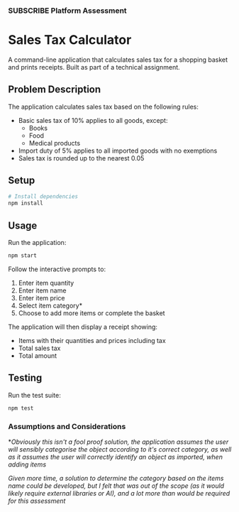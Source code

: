 ### SUBSCRIBE Platform Assessment

# Sales Tax Calculator

A command-line application that calculates sales tax for a shopping basket and prints receipts. Built as part of a technical assignment.

## Problem Description

The application calculates sales tax based on the following rules:
- Basic sales tax of 10% applies to all goods, except:
  - Books
  - Food
  - Medical products
- Import duty of 5% applies to all imported goods with no exemptions
- Sales tax is rounded up to the nearest 0.05

## Setup

```bash
# Install dependencies
npm install
```

## Usage

Run the application:
```bash
npm start
```

Follow the interactive prompts to:
1. Enter item quantity
2. Enter item name
3. Enter item price
4. Select item category*
5. Choose to add more items or complete the basket

The application will then display a receipt showing:
- Items with their quantities and prices including tax
- Total sales tax
- Total amount

## Testing

Run the test suite:
```bash
npm test
```

### Assumptions and Considerations

**Obviously this isn't a fool proof solution, the application assumes the user will sensibly categorise the object according to it's correct category, as well as it assumes the user will correctly identify an object as imported, when adding items*

*Given more time, a solution to determine the category based on the items name could be developed, but I felt that was out of the scope (as it would likely require external libraries or AI), and a lot more than would be required for this assessment*  
